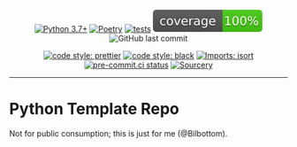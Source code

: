 <div align="center">

[![Python 3.7+](https://img.shields.io/badge/python-3.11+-blue.svg)](https://www.python.org/downloads/release/python-3110/)
[![Poetry](https://img.shields.io/endpoint?url=https://python-poetry.org/badge/v0.json)](https://python-poetry.org/)
[![tests](https://github.com/Bilbottom/python-template/actions/workflows/tests.yaml/badge.svg)](https://github.com/Bilbottom/python-template/actions/workflows/tests.yaml)
[![coverage](coverage.svg)](https://github.com/dbrgn/coverage-badge)
![GitHub last commit](https://img.shields.io/github/last-commit/Bilbottom/python-template)

[![code style: prettier](https://img.shields.io/badge/code_style-prettier-ff69b4.svg?style=flat-square)](https://github.com/prettier/prettier)
[![code style: black](https://img.shields.io/badge/code%20style-black-000000.svg)](https://github.com/psf/black)
[![Imports: isort](https://img.shields.io/badge/%20imports-isort-%231674b1?style=flat&labelColor=ef8336)](https://pycqa.github.io/isort/)
[![pre-commit.ci status](https://results.pre-commit.ci/badge/github/Bilbottom/python-template/main.svg)](https://results.pre-commit.ci/latest/github/Bilbottom/python-template/main)
[![Sourcery](https://img.shields.io/badge/Sourcery-enabled-brightgreen)](https://sourcery.ai)

</div>

---

# Python Template Repo

Not for public consumption; this is just for me (@Bilbottom).
